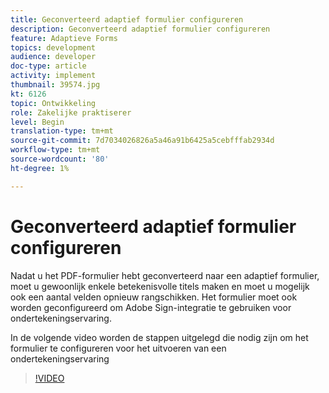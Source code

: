 ```yaml
---
title: Geconverteerd adaptief formulier configureren
description: Geconverteerd adaptief formulier configureren
feature: Adaptieve Forms
topics: development
audience: developer
doc-type: article
activity: implement
thumbnail: 39574.jpg
kt: 6126
topic: Ontwikkeling
role: Zakelijke praktiserer
level: Begin
translation-type: tm+mt
source-git-commit: 7d7034026826a5a46a91b6425a5cebfffab2934d
workflow-type: tm+mt
source-wordcount: '80'
ht-degree: 1%

---
```


# Geconverteerd adaptief formulier configureren

Nadat u het PDF-formulier hebt geconverteerd naar een adaptief formulier, moet u gewoonlijk enkele betekenisvolle titels maken en moet u mogelijk ook een aantal velden opnieuw rangschikken. Het formulier moet ook worden geconfigureerd om Adobe Sign-integratie te gebruiken voor ondertekeningservaring.

In de volgende video worden de stappen uitgelegd die nodig zijn om het formulier te configureren voor het uitvoeren van een ondertekeningservaring

>[!VIDEO](https://video.tv.adobe.com/v/39574/?quality=9&learn=on)

